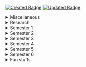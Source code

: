 [![Created Badge](https://badges.pufler.dev/created/isurunuwanthilaka/sa.msc.cse.uom)](https://badges.pufler.dev)
[![Updated Badge](https://badges.pufler.dev/updated/isurunuwanthilaka/sa.msc.cse.uom)](https://badges.pufler.dev)

<details>
  <summary>Miscellaneous</summary>
  <ul>
  <li><a href=""> Test</a></li>
  </ul>
</details>

<details>
  <summary>Research</summary>

  <ul>
  <li><a href=""> Test</a></li>
  </ul>

</details>

<details>
  <summary>Semester 1</summary>

  <ul>
  <li><a href=""> Test</a></li>
  </ul>

</details>

<details>
  <summary>Semester 2</summary>

  <ul>
  <li><a href=""> Test</a></li>
  </ul>

</details>

<details>
  <summary>Semester 3</summary>

  <ul>
  <li><a href=""> Test</a></li>
  </ul>

</details>

<details>
  <summary>Semester 4</summary>

  <ul>
  <li><a href=""> Test</a></li>
  </ul>

</details>

<details>
  <summary>Semester 5</summary>

  <ul>
  <li><a href=""> Test</a></li>
  </ul>

</details>

<details>
  <summary>Semester 6</summary>

  <ul>
  <li><a href=""> Test</a></li>
  </ul>

</details>

<details>
  <summary>Fun stuffs</summary>

  <ul>
  <li><a href=""> Test</a></li>
  </ul>

</details>
